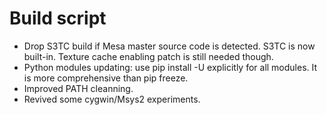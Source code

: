 # Build script
- Drop S3TC build if Mesa master source code is detected. S3TC is now built-in. Texture cache enabling patch is still needed though.
- Python modules updating: use pip install -U <module-name> explicitly for all modules. It is more comprehensive than pip freeze.
- Improved PATH cleanning.
- Revived some cygwin/Msys2 experiments.